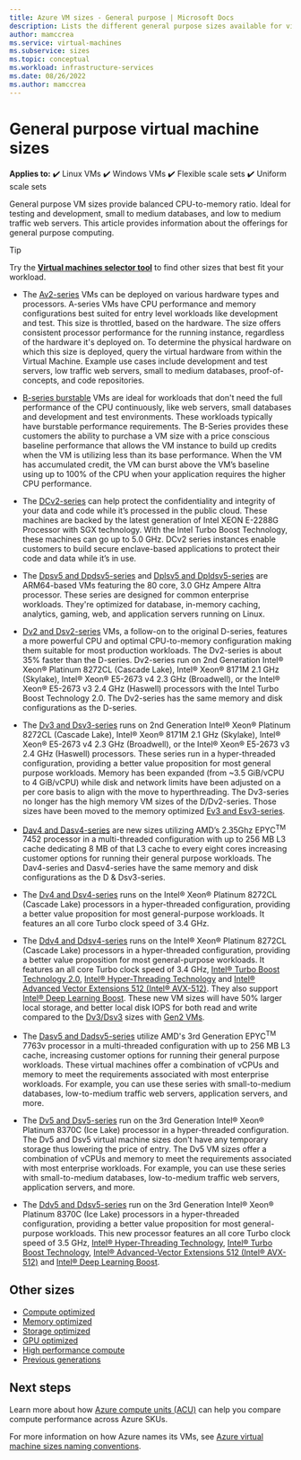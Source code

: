 ```yaml
---
title: Azure VM sizes - General purpose | Microsoft Docs
description: Lists the different general purpose sizes available for virtual machines in Azure. Lists information about the number of vCPUs, data disks, and NICs as well as storage throughput and network bandwidth for sizes in this series.
author: mamccrea
ms.service: virtual-machines
ms.subservice: sizes
ms.topic: conceptual
ms.workload: infrastructure-services
ms.date: 08/26/2022
ms.author: mamccrea
---
```


# General purpose virtual machine sizes

**Applies to:** :heavy_check_mark: Linux VMs :heavy_check_mark: Windows VMs :heavy_check_mark: Flexible scale sets :heavy_check_mark: Uniform scale sets

General purpose VM sizes provide balanced CPU-to-memory ratio. Ideal for testing and development, small to medium databases, and low to medium traffic web servers. This article provides information about the offerings for general purpose computing.

> [!TIP]
> Try the **[Virtual machines selector tool](https://aka.ms/vm-selector)** to find other sizes that best fit your workload.

- The [Av2-series](av2-series.md) VMs can be deployed on various hardware types and processors. A-series VMs have CPU performance and memory configurations best suited for entry level workloads like development and test. This size is throttled, based on the hardware. The size offers consistent processor performance for the running instance, regardless of the hardware it's deployed on. To determine the physical hardware on which this size is deployed, query the virtual hardware from within the Virtual Machine. Example use cases include development and test servers, low traffic web servers, small to medium databases, proof-of-concepts, and code repositories.

- [B-series burstable](sizes-b-series-burstable.md) VMs are ideal for workloads that don't need the full performance of the CPU continuously, like web servers, small databases and development and test environments. These workloads typically have burstable performance requirements. The B-Series provides these customers the ability to purchase a VM size with a price conscious baseline performance that allows the VM instance to build up credits when the VM is utilizing less than its base performance. When the VM has accumulated credit, the VM can burst above the VM’s baseline using up to 100% of the CPU when your application requires the higher CPU performance.

- The [DCv2-series](dcv2-series.md) can help protect the confidentiality and integrity of your data and code while it’s processed in the public cloud. These machines are backed by the latest generation of Intel XEON E-2288G Processor with SGX technology. With the Intel Turbo Boost Technology, these machines can go up to 5.0 GHz. DCv2 series instances enable customers to build secure enclave-based applications to protect their code and data while it’s in use.

- The [Dpsv5 and Dpdsv5-series](dpsv5-dpdsv5-series.md) and [Dplsv5 and Dpldsv5-series](dplsv5-dpldsv5-series.md) are ARM64-based VMs featuring the 80 core, 3.0 GHz Ampere Altra processor. These series are designed for common enterprise workloads. They're optimized for database, in-memory caching, analytics, gaming, web, and application servers running on Linux.

- [Dv2 and Dsv2-series](dv2-dsv2-series.md) VMs, a follow-on to the original D-series, features a more powerful CPU and optimal CPU-to-memory configuration making them suitable for most production workloads. The Dv2-series is about 35% faster than the D-series. Dv2-series run on 2nd Generation Intel® Xeon® Platinum 8272CL (Cascade Lake), Intel® Xeon® 8171M 2.1 GHz (Skylake), Intel® Xeon® E5-2673 v4 2.3 GHz (Broadwell), or the Intel® Xeon® E5-2673 v3 2.4 GHz (Haswell) processors with the Intel Turbo Boost Technology 2.0. The Dv2-series has the same memory and disk configurations as the D-series.

- The [Dv3 and Dsv3-series](dv3-dsv3-series.md) runs on 2nd Generation Intel® Xeon® Platinum 8272CL (Cascade Lake), Intel® Xeon® 8171M 2.1 GHz (Skylake), Intel® Xeon® E5-2673 v4 2.3 GHz (Broadwell), or the Intel® Xeon® E5-2673 v3 2.4 GHz (Haswell) processors. These series run in a hyper-threaded configuration, providing a better value proposition for most general purpose workloads. Memory has been expanded (from ~3.5 GiB/vCPU to 4 GiB/vCPU) while disk and network limits have been adjusted on a per core basis to align with the move to hyperthreading. The Dv3-series no longer has the high memory VM sizes of the D/Dv2-series. Those sizes have been moved to the memory optimized [Ev3 and Esv3-series](ev3-esv3-series.md).

- [Dav4 and Dasv4-series](dav4-dasv4-series.md) are new sizes utilizing AMD’s 2.35Ghz EPYC<sup>TM</sup> 7452 processor in a multi-threaded configuration with up to 256 MB L3 cache dedicating 8 MB of that L3 cache to every eight cores increasing customer options for running their general purpose workloads. The Dav4-series and Dasv4-series have the same memory and disk configurations as the D & Dsv3-series.

- The [Dv4 and Dsv4-series](dv4-dsv4-series.md) runs on the Intel® Xeon® Platinum 8272CL (Cascade Lake) processors in a hyper-threaded configuration, providing a better value proposition for most general-purpose workloads. It features an all core Turbo clock speed of 3.4 GHz.

- The [Ddv4 and Ddsv4-series](ddv4-ddsv4-series.md) runs on the Intel&reg; Xeon&reg; Platinum 8272CL (Cascade Lake) processors in a hyper-threaded configuration, providing a better value proposition for most general-purpose workloads. It features an all core Turbo clock speed of 3.4 GHz, [Intel&reg; Turbo Boost Technology 2.0](https://www.intel.com/content/www/us/en/architecture-and-technology/turbo-boost/turbo-boost-technology.html), [Intel&reg; Hyper-Threading Technology](https://www.intel.com/content/www/us/en/architecture-and-technology/hyper-threading/hyper-threading-technology.html) and [Intel&reg; Advanced Vector Extensions 512 (Intel&reg; AVX-512)](https://www.intel.com/content/www/us/en/architecture-and-technology/avx-512-overview.html). They also support [Intel&reg; Deep Learning Boost](https://software.intel.com/content/www/us/en/develop/topics/ai/deep-learning-boost.html). These new VM sizes will have 50% larger local storage, and better local disk IOPS for both read and write compared to the [Dv3/Dsv3](./dv3-dsv3-series.md) sizes with [Gen2 VMs](./generation-2.md).

- The [Dasv5 and Dadsv5-series](dasv5-dadsv5-series.md) utilize AMD's 3rd Generation EPYC<sup>TM</sup> 7763v processor in a multi-threaded configuration with up to 256 MB L3 cache, increasing customer options for running their general purpose workloads. These virtual machines offer a combination of vCPUs and memory to meet the requirements associated with most enterprise workloads. For example, you can use these series with small-to-medium databases, low-to-medium traffic web servers, application servers, and more.

- The [Dv5 and Dsv5-series](dv5-dsv5-series.md) run on the 3rd Generation Intel® Xeon® Platinum 8370C (Ice Lake) processor in a hyper-threaded configuration. The Dv5 and Dsv5 virtual machine sizes don't have any temporary storage thus lowering the price of entry. The Dv5 VM sizes offer a combination of vCPUs and memory to meet the requirements associated with most enterprise workloads. For example, you can use these series with small-to-medium databases, low-to-medium traffic web servers, application servers, and more. 

- The [Ddv5 and Ddsv5-series](ddv5-ddsv5-series.md) run on the 3rd Generation Intel&reg; Xeon&reg; Platinum 8370C (Ice Lake) processors in a hyper-threaded configuration, providing a better value proposition for most general-purpose workloads. This new processor features an all core Turbo clock speed of 3.5 GHz, [Intel&reg; Hyper-Threading Technology](https://www.intel.com/content/www/us/en/architecture-and-technology/hyper-threading/hyper-threading-technology.html), [Intel&reg; Turbo Boost Technology](https://www.intel.com/content/www/us/en/architecture-and-technology/turbo-boost/turbo-boost-technology.html), [Intel&reg; Advanced-Vector Extensions 512 (Intel&reg; AVX-512)](https://www.intel.com/content/www/us/en/architecture-and-technology/avx-512-overview.html) and [Intel&reg; Deep Learning Boost](https://software.intel.com/content/www/us/en/develop/topics/ai/deep-learning-boost.html).


## Other sizes

- [Compute optimized](sizes-compute.md)
- [Memory optimized](sizes-memory.md)
- [Storage optimized](sizes-storage.md)
- [GPU optimized](sizes-gpu.md)
- [High performance compute](sizes-hpc.md)
- [Previous generations](sizes-previous-gen.md)

## Next steps

Learn more about how [Azure compute units (ACU)](acu.md) can help you compare compute performance across Azure SKUs.

For more information on how Azure names its VMs, see [Azure virtual machine sizes naming conventions](./vm-naming-conventions.md).
